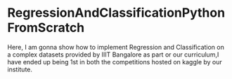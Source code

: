 # RegressionAndClassificationPythonFromScratch
Here, I am gonna show how to implement Regression and Classification on a complex datasets provided by IIIT Bangalore as part or our curriculum,I have ended up being 1st in both the competitions hosted on kaggle by our institute.
